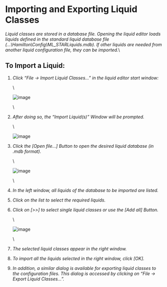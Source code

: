 # ‌Importing and Exporting Liquid Classes‌

_Liquid classes are stored in a database file. Opening the liquid editor loads liquids defined in the standard liquid database file (...\Hamilton\Config\ML\_STARLiquids.mdb). If other liquids are needed from another liquid configuration file, they can be imported._\


## To Import a Liquid:

1.  _Click “File -> Import Liquid Classes...” in the liquid editor start window:_

    \


    ![image](../../../../.gitbook/assets/Image\_1394.jpg)

    \

2.  _After doing so, the “Import Liquid(s)” Window will be prompted._

    \


    ![image](../../../../.gitbook/assets/Image\_1395.jpg)
3.  _Click the \[Open file...] Button to open the desired liquid database (in .mdb format)._

    \


    ![image](../../../../.gitbook/assets/Image\_1396.jpg)

    \

4. _In the left window, all liquids of the database to be imported are listed._
5. _Click on the list to select the required liquids._
6.  _Click on \[>>] to select single liquid classes or use the \[Add all] Button._

    \


    ![image](../../../../.gitbook/assets/Image\_1397.jpg)

    \

7. _The selected liquid classes appear in the right window._
8. _To import all the liquids selected in the right window, click \[OK]._
9. _In addition, a similar dialog is available for exporting liquid classes to the configuration files. This dialog is accessed by clicking on “File -> Export Liquid Classes...”._
